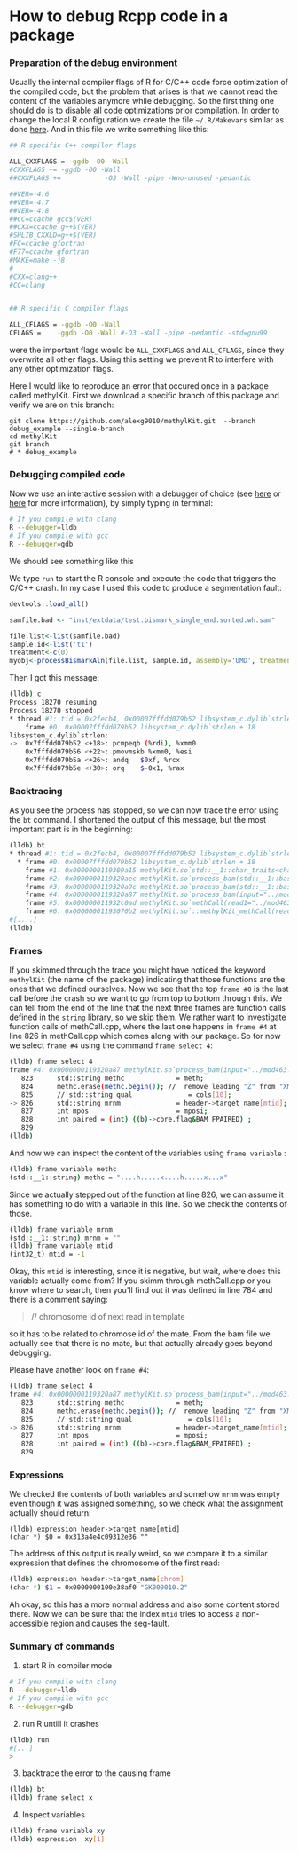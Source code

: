 # How to debug Rcpp code in a package

### Preparation of the debug environment

Usually the internal compiler flags of R for C/C++ code force optimization of the compiled code, but the problem that arises is that we cannot read the content of the variables anymore while debugging. 
So the first thing one should do is to disable all code optimizations prior compilation. 
In order to change the local R configuration we create the file `~/.R/Makevars` similar as done [here](http://stackoverflow.com/questions/22555526/set-cxxflags-in-rcpp-makevars). 
And in this file we write something like this:

```bash
## R specific C++ compiler flags

ALL_CXXFLAGS = -ggdb -O0 -Wall
#CXXFLAGS += -ggdb -O0 -Wall
##CXXFLAGS +=           -O3 -Wall -pipe -Wno-unused -pedantic

##VER=-4.6
##VER=-4.7
##VER=-4.8
##CC=ccache gcc$(VER)
##CXX=ccache g++$(VER)
#SHLIB_CXXLD=g++$(VER)
#FC=ccache gfortran
#F77=ccache gfortran
#MAKE=make -j8
#
#CXX=clang++
#CC=clang


## R specific C compiler flags

ALL_CFLAGS = -ggdb -O0 -Wall
CFLAGS =    -ggdb -O0 -Wall #-O3 -Wall -pipe -pedantic -std=gnu99
```

were the important flags would be `ALL_CXXFLAGS` and `ALL_CFLAGS`, since they overwrite all other flags.
Using this setting we prevent R to interfere with any other optimization flags. 

Here I would like to reproduce an error that occured once in a package called methylKit.
First we download a specific branch of this package and verify we are on this branch: 
```
git clone https://github.com/alexg9010/methylKit.git  --branch debug_example --single-branch
cd methylKit
git branch 
# * debug_example
```


### Debugging compiled code

Now we use an interactive session with a debugger of choice (see [here](http://r-pkgs.had.co.nz/src.html#src-debugging) or [here](http://kevinushey.github.io/blog/2015/04/13/debugging-with-lldb/) for more information), by simply typing in terminal:
```bash
# If you compile with clang
R --debugger=lldb
# If you compile with gcc
R --debugger=gdb
```

We should see something like this

We type `run` to start the R console and execute the code that triggers the C/C++ crash.
In my case I used this code to produce a segmentation fault:
```r
devtools::load_all()

samfile.bad <- "inst/extdata/test.bismark_single_end.sorted.wh.sam"

file.list<-list(samfile.bad)
sample.id<-list('t1')
treatment<-c(0)
myobj<-processBismarkAln(file.list, sample.id, assembly='UMD', treatment=treatment)
```
Then I got this message:
```bash
(lldb) c
Process 18270 resuming
Process 18270 stopped
* thread #1: tid = 0x2fecb4, 0x00007fffdd079b52 libsystem_c.dylib`strlen + 18, queue = 'com.apple.main-thread', stop reason = EXC_BAD_ACCESS (code=EXC_I386_GPFLT)
    frame #0: 0x00007fffdd079b52 libsystem_c.dylib`strlen + 18
libsystem_c.dylib`strlen:
->  0x7fffdd079b52 <+18>: pcmpeqb (%rdi), %xmm0
    0x7fffdd079b56 <+22>: pmovmskb %xmm0, %esi
    0x7fffdd079b5a <+26>: andq   $0xf, %rcx
    0x7fffdd079b5e <+30>: orq    $-0x1, %rax
```

### Backtracing

As you see the process has stopped, so we can now trace the error using the `bt` command. I shortened the output of this message, but the most important part is in the beginning:
```bash
(lldb) bt
* thread #1: tid = 0x2fecb4, 0x00007fffdd079b52 libsystem_c.dylib`strlen + 18, queue = 'com.apple.main-thread', stop reason = EXC_BAD_ACCESS (code=EXC_I386_GPFLT)
  * frame #0: 0x00007fffdd079b52 libsystem_c.dylib`strlen + 18
    frame #1: 0x0000000119309a15 methylKit.so`std::__1::char_traits<char>::length(__s="") + 21 at string:644
    frame #2: 0x0000000119320aec methylKit.so`process_bam(std::__1::basic_string<char, std::__1::char_traits<char>, std::__1::allocator<char> >&, std::__1::basic_string<char, std::__1::char_traits<char>, std::__1::allocator<char> >&, std::__1::basic_string<char, std::__1::char_traits<char>, std::__1::allocator<char> >&, std::__1::basic_string<char, std::__1::char_traits<char>, std::__1::allocator<char> >&, int&, int&, int&, int) [inlined] std::__1::basic_string<char, std::__1::char_traits<char>, std::__1::allocator<char> >::basic_string(this="", __s="") + 80 at string:2021
    frame #3: 0x0000000119320a9c methylKit.so`process_bam(std::__1::basic_string<char, std::__1::char_traits<char>, std::__1::allocator<char> >&, std::__1::basic_string<char, std::__1::char_traits<char>, std::__1::allocator<char> >&, std::__1::basic_string<char, std::__1::char_traits<char>, std::__1::allocator<char> >&, std::__1::basic_string<char, std::__1::char_traits<char>, std::__1::allocator<char> >&, int&, int&, int&, int) [inlined] std::__1::basic_string<char, std::__1::char_traits<char>, std::__1::allocator<char> >::basic_string(this="", __s="") + 21 at string:2019
    frame #4: 0x0000000119320a87 methylKit.so`process_bam(input="../mod463.sorted.sam", CpGfile="/var/folders/7d/89k5r2594h55__fqkm8m658r000ptj/T//RtmpPjXwm6/methylKit_temp.CpG475e6210801b", CHHfile="", CHGfile="", offset=0x00007fff5fbfa1a0, mincov=0x00007fff5fbfa1a8, minqual=0x00007fff5fbfa1ac, nolap=0) + 6295 at methCall.cpp:826
    frame #5: 0x000000011932c0ad methylKit.so`methCall(read1="../mod463.sorted.sam", type="bam", nolap=false, minqual=20, mincov=10, phred64=false, CpGfile="/var/folders/7d/89k5r2594h55__fqkm8m658r000ptj/T//RtmpPjXwm6/methylKit_temp.CpG475e6210801b", CHHfile="", CHGfile="") + 1597 at methCall.cpp:1201
    frame #6: 0x00000001193070b2 methylKit.so`::methylKit_methCall(read1SEXP=0x000000011c39cd98, typeSEXP=0x00000001185e2db8, nolapSEXP=0x000000011463f858, minqualSEXP=0x000000011463f8b8, mincovSEXP=0x000000011463f888, phred64SEXP=0x000000011463f8e8, CpGfileSEXP=0x000000011c39cac8, CHHfileSEXP=0x00000001185e36a8, CHGfileSEXP=0x00000001185e3648) + 610 at RcppExports.cpp:22
#[....]
(lldb)
```

### Frames

If you skimmed through the trace you might have noticed the keyword `methylKit` (the name of the package) indicating that those functions are the ones that we defined ourselves. Now we see that the top `frame #0` is the  last call before the crash so we want to go from top to bottom through this. We can tell from the end of the line that the next three frames are function calls defined in the `string` library, so we skip them. 
We rather want to investigate function calls of methCall.cpp, where the last one happens in `frame #4` at line 826 in methCall.cpp which comes along with our package. So for now we select `frame #4` using the command `frame select 4`:
```bash
(lldb) frame select 4
frame #4: 0x0000000119320a87 methylKit.so`process_bam(input="../mod463.sorted.sam", CpGfile="/var/folders/7d/89k5r2594h55__fqkm8m658r000ptj/T//RtmpPjXwm6/methylKit_temp.CpG475e6210801b", CHHfile="", CHGfile="", offset=0x00007fff5fbfa1a0, mincov=0x00007fff5fbfa1a8, minqual=0x00007fff5fbfa1ac, nolap=0) + 6295 at methCall.cpp:826
   823 	    std::string methc             = meth;
   824 	    methc.erase(methc.begin()); //  remove leading "Z" from "XM:Z:"
   825 	    // std::string qual              = cols[10];
-> 826 	    std::string mrnm              = header->target_name[mtid];  //get the "real" mate id
   827 	    int mpos                      = mposi;
   828 	    int paired = (int) ((b)->core.flag&BAM_FPAIRED) ;
   829
(lldb)
```

And now we can inspect the content of the variables using `frame variable` :
```bash
(lldb) frame variable methc
(std::__1::string) methc = "....h.....x....h.....x...x"
```

Since we actually stepped out of the function at line 826, we can assume it has something to do with a variable in this line. So we check the contents of those.
```bash
(lldb) frame variable mrnm
(std::__1::string) mrnm = ""
(lldb) frame variable mtid
(int32_t) mtid = -1
```

Okay, this `mtid` is interesting, since it is negative, but wait, where does this variable actually come from?
If you skimm through methCall.cpp or you know where to search, then you'll find out it was defined in line 784 and there is a comment saying:

> // chromosome id of next read in template 

so it has to be related to chromose id of the mate. From the bam file we actually see that there is no mate, but that actually already goes beyond debugging.

Please have another look on `frame #4`:
```bash
(lldb) frame select 4
frame #4: 0x0000000119320a87 methylKit.so`process_bam(input="../mod463.sorted.sam", CpGfile="/var/folders/7d/89k5r2594h55__fqkm8m658r000ptj/T//RtmpPjXwm6/methylKit_temp.CpG475e6210801b", CHHfile="", CHGfile="", offset=0x00007fff5fbfa1a0, mincov=0x00007fff5fbfa1a8, minqual=0x00007fff5fbfa1ac, nolap=0) + 6295 at methCall.cpp:826
   823 	    std::string methc             = meth;
   824 	    methc.erase(methc.begin()); //  remove leading "Z" from "XM:Z:"
   825 	    // std::string qual              = cols[10];
-> 826 	    std::string mrnm              = header->target_name[mtid];  //get the "real" mate id
   827 	    int mpos                      = mposi;
   828 	    int paired = (int) ((b)->core.flag&BAM_FPAIRED) ;
   829
```

### Expressions

We checked the contents of both variables and somehow `mrnm` was empty even though it was assigned something, so we check what the assignment actually should return:
```
(lldb) expression header->target_name[mtid]
(char *) $0 = 0x313a4e4c09312e36 ""
```

The address of this output is really weird, so we compare it to a similar expression that defines the chromosome of the first read:
```bash
(lldb) expression header->target_name[chrom]
(char *) $1 = 0x0000000100e38af0 "GK000010.2"
```

Ah okay, so this has a more normal address and also some content stored there. 
Now we can be sure that the index `mtid` tries to access a non-accessible region and causes the seg-fault.



### Summary of commands

1. start R in compiler mode
```bash
# If you compile with clang
R --debugger=lldb
# If you compile with gcc
R --debugger=gdb
```
2. run R untill it crashes
```bash
(lldb) run 
#[...]
>
```

3. backtrace the error to the causing frame
```bash
(lldb) bt
(lldb) frame select x
```

4. Inspect variables
```bash
(lldb) frame variable xy
(lldb) expression  xy[1]
```



